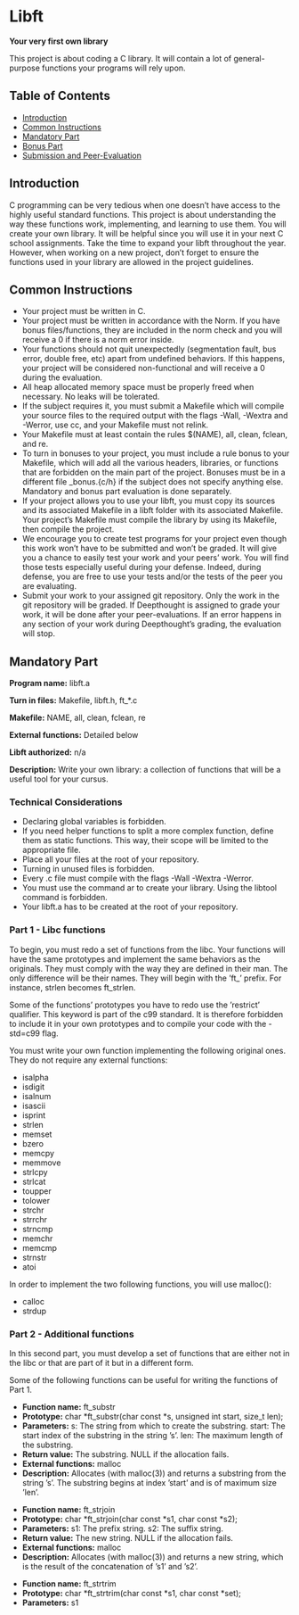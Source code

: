 <!DOCTYPE html>
<html lang="en">
<head>
    <meta charset="UTF-8">
    <meta name="viewport" content="width=device-width, initial-scale=1.0">
    <title>Libft Project</title>
</head>
<body>

<h1>Libft</h1>
<p><strong>Your very first own library</strong></p>
<p>
    This project is about coding a C library. It will contain a lot of general-purpose functions your programs will rely upon.
</p>

<h2>Table of Contents</h2>
<ul>
    <li><a href="#introduction">Introduction</a></li>
    <li><a href="#common-instructions">Common Instructions</a></li>
    <li><a href="#mandatory-part">Mandatory Part</a></li>
    <li><a href="#bonus-part">Bonus Part</a></li>
    <li><a href="#submission-and-peer-evaluation">Submission and Peer-Evaluation</a></li>
</ul>

<h2 id="introduction">Introduction</h2>
<p>
    C programming can be very tedious when one doesn’t have access to the highly useful standard functions. This project is about understanding the way these functions work, implementing, and learning to use them. You will create your own library. It will be helpful since you will use it in your next C school assignments. Take the time to expand your libft throughout the year. However, when working on a new project, don’t forget to ensure the functions used in your library are allowed in the project guidelines.
</p>

<h2 id="common-instructions">Common Instructions</h2>
<ul>
    <li>Your project must be written in C.</li>
    <li>Your project must be written in accordance with the Norm. If you have bonus files/functions, they are included in the norm check and you will receive a 0 if there is a norm error inside.</li>
    <li>Your functions should not quit unexpectedly (segmentation fault, bus error, double free, etc) apart from undefined behaviors. If this happens, your project will be considered non-functional and will receive a 0 during the evaluation.</li>
    <li>All heap allocated memory space must be properly freed when necessary. No leaks will be tolerated.</li>
    <li>If the subject requires it, you must submit a Makefile which will compile your source files to the required output with the flags -Wall, -Wextra and -Werror, use cc, and your Makefile must not relink.</li>
    <li>Your Makefile must at least contain the rules $(NAME), all, clean, fclean, and re.</li>
    <li>To turn in bonuses to your project, you must include a rule bonus to your Makefile, which will add all the various headers, libraries, or functions that are forbidden on the main part of the project. Bonuses must be in a different file _bonus.{c/h} if the subject does not specify anything else. Mandatory and bonus part evaluation is done separately.</li>
    <li>If your project allows you to use your libft, you must copy its sources and its associated Makefile in a libft folder with its associated Makefile. Your project’s Makefile must compile the library by using its Makefile, then compile the project.</li>
    <li>We encourage you to create test programs for your project even though this work won’t have to be submitted and won’t be graded. It will give you a chance to easily test your work and your peers’ work. You will find those tests especially useful during your defense. Indeed, during defense, you are free to use your tests and/or the tests of the peer you are evaluating.</li>
    <li>Submit your work to your assigned git repository. Only the work in the git repository will be graded. If Deepthought is assigned to grade your work, it will be done after your peer-evaluations. If an error happens in any section of your work during Deepthought’s grading, the evaluation will stop.</li>
</ul>

<h2 id="mandatory-part">Mandatory Part</h2>
<p><strong>Program name:</strong> libft.a</p>
<p><strong>Turn in files:</strong> Makefile, libft.h, ft_*.c</p>
<p><strong>Makefile:</strong> NAME, all, clean, fclean, re</p>
<p><strong>External functions:</strong> Detailed below</p>
<p><strong>Libft authorized:</strong> n/a</p>
<p><strong>Description:</strong> Write your own library: a collection of functions that will be a useful tool for your cursus.</p>

<h3>Technical Considerations</h3>
<ul>
    <li>Declaring global variables is forbidden.</li>
    <li>If you need helper functions to split a more complex function, define them as static functions. This way, their scope will be limited to the appropriate file.</li>
    <li>Place all your files at the root of your repository.</li>
    <li>Turning in unused files is forbidden.</li>
    <li>Every .c file must compile with the flags -Wall -Wextra -Werror.</li>
    <li>You must use the command ar to create your library. Using the libtool command is forbidden.</li>
    <li>Your libft.a has to be created at the root of your repository.</li>
</ul>

<h3>Part 1 - Libc functions</h3>
<p>
    To begin, you must redo a set of functions from the libc. Your functions will have the same prototypes and implement the same behaviors as the originals. They must comply with the way they are defined in their man. The only difference will be their names. They will begin with the ’ft_’ prefix. For instance, strlen becomes ft_strlen.
</p>
<p>
    Some of the functions’ prototypes you have to redo use the ’restrict’ qualifier. This keyword is part of the c99 standard. It is therefore forbidden to include it in your own prototypes and to compile your code with the -std=c99 flag.
</p>
<p>
    You must write your own function implementing the following original ones. They do not require any external functions:
</p>
<ul>
    <li>isalpha</li>
    <li>isdigit</li>
    <li>isalnum</li>
    <li>isascii</li>
    <li>isprint</li>
    <li>strlen</li>
    <li>memset</li>
    <li>bzero</li>
    <li>memcpy</li>
    <li>memmove</li>
    <li>strlcpy</li>
    <li>strlcat</li>
    <li>toupper</li>
    <li>tolower</li>
    <li>strchr</li>
    <li>strrchr</li>
    <li>strncmp</li>
    <li>memchr</li>
    <li>memcmp</li>
    <li>strnstr</li>
    <li>atoi</li>
</ul>
<p>
    In order to implement the two following functions, you will use malloc():
</p>
<ul>
    <li>calloc</li>
    <li>strdup</li>
</ul>

<h3>Part 2 - Additional functions</h3>
<p>
    In this second part, you must develop a set of functions that are either not in the libc or that are part of it but in a different form.
</p>
<p>
    Some of the following functions can be useful for writing the functions of Part 1.
</p>
<ul>
    <li><strong>Function name:</strong> ft_substr</li>
    <li><strong>Prototype:</strong> char *ft_substr(char const *s, unsigned int start, size_t len);</li>
    <li><strong>Parameters:</strong> s: The string from which to create the substring. start: The start index of the substring in the string ’s’. len: The maximum length of the substring.</li>
    <li><strong>Return value:</strong> The substring. NULL if the allocation fails.</li>
    <li><strong>External functions:</strong> malloc</li>
    <li><strong>Description:</strong> Allocates (with malloc(3)) and returns a substring from the string ’s’. The substring begins at index ’start’ and is of maximum size ’len’.</li>
</ul>
<ul>
    <li><strong>Function name:</strong> ft_strjoin</li>
    <li><strong>Prototype:</strong> char *ft_strjoin(char const *s1, char const *s2);</li>
    <li><strong>Parameters:</strong> s1: The prefix string. s2: The suffix string.</li>
    <li><strong>Return value:</strong> The new string. NULL if the allocation fails.</li>
    <li><strong>External functions:</strong> malloc</li>
    <li><strong>Description:</strong> Allocates (with malloc(3)) and returns a new string, which is the result of the concatenation of ’s1’ and ’s2’.</li>
</ul>
<ul>
    <li><strong>Function name:</strong> ft_strtrim</li>
    <li><strong>Prototype:</strong> char *ft_strtrim(char const *s1, char const *set);</li>
    <li><strong>Parameters:</strong> s1
